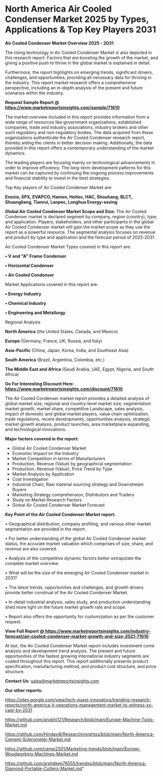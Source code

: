 # North America Air Cooled Condenser Market 2025 by Types, Applications & Top Key Players 2031

<Strong> Air Cooled Condenser Market Overview 2025 - 2031</strong>

The rising technology in Air Cooled Condenser Market is also depicted in this research report. Factors that are boosting the growth of the market, and giving a positive push to thrive in the global market is explained in detail.

Furthermore, the report highlights on emerging trends, significant drivers, challenges, and opportunities, providing all necessary data for thriving in the industry. This report market research offers a comprehensive perspective, including an in-depth analysis of the present and future scenarios within the industry.

<strong>Request Sample Report @ <a href=https://www.marketreportsinsights.com/sample/71610>https://www.marketreportsinsights.com/sample/71610</a></strong>

The market overview included in this report provides information from a wide range of resources like government organizations, established companies, trade and industry associations, industry brokers and other such regulatory and non-regulatory bodies. The data acquired from these organizations authenticate the Air Cooled Condenser research report, thereby aiding the clients in better decision making. Additionally, the data provided in this report offers a contemporary understanding of the market dynamics.

The leading players are focusing mainly on technological advancements in order to improve efficiency. The long-term development patterns for this market can be captured by continuing the ongoing process improvements and financial stability to invest in the best strategies.

Top Key players of Air Cooled Condenser Market are:

<strong>Enexio, SPX, EVAPCO, Hamon, Holtec, HAC, Shouhang, BLCT, Shuangliang, Tianrui, Lanpec, Longhua Energy-saving</strong>

<strong><b>Global Air Cooled Condenser Market Scope and Size:</b></strong>
The Air Cooled Condenser market is declared segment by company, region (country), type, and application. Players, stakeholders, and other participants in the global Air Cooled Condenser market will gain the market scope as they use the report as a powerful resource. The segmental analysis focuses on revenue and product by type and application and the forecast period of 2025-2031.

Air Cooled Condenser Market Types covered in this report are:

<strong>• V and &#34;A&#34; Frame Condenser

• Horizontal Condenser

• Air Cooled Condenser</strong>

Market Applications covered in this report are:

<strong>• Energy Industry

• Chemical Industry

• Engineering and Metallurgy</strong> 

Regional Analysis

<strong>North America</strong> (the United States, Canada, and Mexico)

<strong>Europe</strong> (Germany, France, UK, Russia, and Italy)

<strong>Asia-Pacific</strong> (China, Japan, Korea, India, and Southeast Asia)

<strong>South America</strong> (Brazil, Argentina, Colombia, etc.)

<strong>The Middle East and Africa</strong> (Saudi Arabia, UAE, Egypt, Nigeria, and South Africa)

<strong>Go For Interesting Discount Here: <a href=https://www.marketreportsinsights.com/discount/71610>https://www.marketreportsinsights.com/discount/71610</a></strong>

The Air Cooled Condenser market report provides a detailed analysis of global market size, regional and country-level market size, segmentation market growth, market share, competitive Landscape, sales analysis, impact of domestic and global market players, value chain optimization, trade regulations, recent developments, opportunities analysis, strategic market growth analysis, product launches, area marketplace expanding, and technological innovations.

<strong><b>Major factors covered in the report:</b></strong>
<ul>
  <li>Global Air Cooled Condenser Market </li>
  <li>Economic Impact on the Industry</li>
  <li>Market Competition in terms of Manufacturers</li>
  <li>Production, Revenue (Value) by geographical segmentation</li>
  <li>Production, Revenue (Value), Price Trend by Type</li>
  <li>Market Analysis by Application</li>
  <li>Cost Investigation</li>
  <li>Industrial Chain, Raw material sourcing strategy and Downstream Buyers</li>
  <li>Marketing Strategy comprehension, Distributors and Traders</li>
  <li>Study on Market Research Factors</li>
  <li>Global Air Cooled Condenser Market Forecast</li>
</ul>

<strong><b>Key Point of the Air Cooled Condenser Market report:</b></strong>

• Geographical distribution, company profiling, and various other market segmentation are provided in the report.

• For better understanding of the global Air Cooled Condenser market status, the accurate market valuation which comprises of size, share, and revenue are also covered.

• Analysis of the competitive dynamic factors better extrapolate the complete market overview

• What will be the size of the emerging Air Cooled Condenser market in 2031?

• The latest trends, opportunities and challenges, and growth drivers provide better construal of the Air Cooled Condenser Market.

• In-detail industrial analysis, sales study, and production understanding shed more light on the future market growth rate and scope.

• Report also offers the opportunity for customization as per the customer request.

<strong><b>View Full Report @ <a href=https://www.marketreportsinsights.com/industry-forecast/air-cooled-condenser-market-growth-and-size-2021-71610>https://www.marketreportsinsights.com/industry-forecast/air-cooled-condenser-market-growth-and-size-2021-71610</a></b></strong>


At last, the Air Cooled Condenser Market report includes investment come analysis and development trend analysis. The present and future opportunities of the fastest growing international industry segments are coated throughout this report. This report additionally presents product specification, manufacturing method, and product cost structure, and price structure.

<strong>Contact Us:</strong>
sales@marketreportsinsights.com

<strong>Our other reports:</strong>

<a href=https://sites.google.com/view/tech-quest-innovators/trending-research-reports/north-america-it-operations-management-market-to-witness-xx-cagr-by-2031>https://sites.google.com/view/tech-quest-innovators/trending-research-reports/north-america-it-operations-management-market-to-witness-xx-cagr-by-2031</a>

<a href=https://github.com/anokhi121/Research/blob/main/Europe-Machine-Tools-Market.md>https://github.com/anokhi121/Research/blob/main/Europe-Machine-Tools-Market.md</a>

<a href=https://github.com/Hindavi8/Researchinsightss/blob/main/North-America-Cement-Sclerometer-Market.md>https://github.com/Hindavi8/Researchinsightss/blob/main/North-America-Cement-Sclerometer-Market.md</a>

<a href=https://github.com/cargo2301/Marketing-trends/blob/main/Europe-Woodworking-Machines-Market.md>https://github.com/cargo2301/Marketing-trends/blob/main/Europe-Woodworking-Machines-Market.md</a>

<a href=https://github.com/arshdeep76555/trendss/blob/main/North-America-Diamond-Portable-Cutters-Market.md>https://github.com/arshdeep76555/trendss/blob/main/North-America-Diamond-Portable-Cutters-Market.md</a>"
